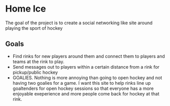 # Home Ice
The goal of the project is to create a social networking like site around playing the sport of hockey
## Goals
* Find rinks for new players around them and connect them to players and teams at the rink to play. 
* Send messages out to players within a certain distance from a rink for pickup/public hockey
* GOALIES. Nothing is more annoying than going to open hockey and not having two goalies for a game. I want this site to help rinks line up goaltenders for open hockey sessions so that everyone has a more enjoyable exeperience and more people come back for hockey at that rink. 
